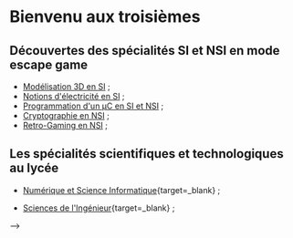 # Bienvenu aux troisièmes

## Découvertes des spécialités SI et NSI en mode escape game

- [Modélisation 3D en SI](./robot_3D) ;
- [Notions d'électricité en SI]() ;
- [Programmation d'un µC en SI et NSI](./BBC_microbit) ;
- [Cryptographie en NSI](./cryptographie) ;
- [Retro-Gaming en NSI]() ;


## Les spécialités scientifiques et technologiques au lycée

- [Numérique et Science Informatique](http://si.lycee.ecmorlaix.fr/nsi/){target=_blank} ;

- [Sciences de l'Ingénieur](http://si.lycee.ecmorlaix.fr/){target=_blank} ;
<!-- 
## Exemple d'activité de programmation d'un BBC micro:bit :

### Mise en situation
![bbc-microbit gif](./images/bbc-microbit.gif){ .center}

BBC micro:bit est un mini-ordinateur programmable de poche (une carte à [microcontrôleur](https://fr.wikipedia.org/wiki/Microcontr%C3%B4leur)) conçu pour développer votre créativité avec la technologie.

??? info "Kesako ? ..."
    ![bbc-microbit-revue](./images/bbc-microbit-revue.png){ align=left width=70% }
    
    Ce petit appareil intègre beaucoup de fonctionnalités : il a 25 LED rouges qui peuvent afficher des messages, et deux boutons programmables pouvant être utilisés pour contrôler des jeux, ou, par exemple, faire une pause et sauter des chansons sur une liste de lecture ;

    Le BBC micro:bit peut détecter le mouvement, la température, la  luminosité, et vous dire dans quelle direction vous vous dirigez ;
    
    Il peut aussi utiliser une connexion Bluetooth à faible énergie pour interagir avec d'autres appareils et Internet.

    ![bbc-breadbit](./images/bbc-breadbit.png){ align=right width=70%}
    
    <br>
    Ce petit ordinateur possède la dernière technologie qui équipe les appareils modernes : téléphones mobiles, réfrigérateurs, montres intelligentes, alarmes antivol, robots, etc...

    Ainsi, il s'apparente à ce que l'on nomme l'Internet des objets : Internet of Things, abrégé IoT.

    Grâce à la connexion à l'IoT, nous pouvons interagir avec un large éventail de capteurs à travers le monde entier en temps réel et nous pouvons maintenant prendre des décisions intelligentes en utilisant nos appareils.

    <br>
    
    Un micro:bit est à la fois autonome et extensible. En plus d'utiliser ses LED intégrées, boutons et capteurs, nous pouvons élargir sa gamme de fonctions en l'insérant dans un connecteur comme ci-contre.

    Donc finalement, micro:bit est tout ce que vous pouvez imaginer. Vous pouvez le transformer en votre dispositif de messagerie, console de jeu, vêtement intelligent, alarme antivol, contrôleur de maison intelligente...  
    A peu près tout ce que votre imagination peut créer en utilisant des capteurs supplémentaires, en réalisant un boitier ou un support pour la carte, et en programmant son microcontroleur.


??? info "Historique ..."

    La BBC a initié en 2015 le projet Micro:bit, qui se veut être un nano-ordinateur à carte unique à processeur ARM destiné à l’éducation.  
    L’objectif de cette dernière : fournir à chaque écolier de 12 ans (« year 7 ») un support amusant et facile à utiliser.

    !!! cite ""
        Au début des années 80, le groupe de chaînes publiques au Royaume-Uni, la « British Broadcasting Corporation », dite BBC, lança un appel à projet pour créer un ordinateur éducatif à destination des écoliers et des écoles. Une jeune entreprise de Cambridge « Acorn » (« gland » en anglais) fut retenue pour créer cette plateforme. Le « BBC Micro » était né.

        <figure markdown>
          ![BBC_Micro](https://upload.wikimedia.org/wikipedia/commons/3/32/BBC_Micro_Front_Restored.jpg){ width="50%" .center }
          <figcaption markdown>
          [BBC Micro Model A/B (standard configuration)](https://en.wikipedia.org/wiki/BBC_Micro){target="_blank"}
          </figcaption>
        </figure>
              
        Dans la même période, ici en France, nous avons connu une initiative comparable avec le Plan Informatique pour Tous basé sur des micro-ordinateurs Thomson MO5 et TO7.
        
    !!! cite ""
        Plus récemment, quand les membres fondateurs du Raspberry Pi commencèrent à concrétiser leurs rêves d’un nano-ordinateur éducatif, ils voulurent y inscrire en guise de clin d’œil le label « BBC ». Ce droit ne leur fut pas octroyé ; néanmoins un journaliste high-tech de la célèbre « Corporation » sur son blog et sur la chaîne YouTube leur donna un coup de projecteur qui lancera le mouvement autour du Raspberry Pi.

        <figure markdown>
          ![Raspberry PI 400](https://images.prismic.io/rpf-products/877421eb-1c8f-4698-853e-9bf664e9b061_400%20Desktop%20KIt%20Main.jpg){ width="60%" .center }
          <figcaption markdown>
          [Le Nouveau Raspberry Pi 400 : un mini-ordinateur dans un clavier !](https://www.01net.com/actualites/raspberry-pi-400-le-mini-ordinateur-se-glisse-enfin-dans-un-clavier-2000549.html){target="_blank"}
          </figcaption>
        </figure>
        
        L'idée du Raspberry Pi 400 d'inclure un ordinateur complet dans un clavier s'inspire donc des  machines des années 80 telles que ce [BBC micro](https://fr.wikipedia.org/wiki/BBC_Micro) :

    
    
    L’histoire se répète donc trente ans plus tard, la BBC s’est « remis dans le bain » en lançant un objectif très ambitieux : envisager un « ordinateur de poche programmable permettant aux enfants d’explorer la créativité technologique ».

    ![Enfants et BBC micro:bit](https://cdn.sanity.io/images/ajwvhvgo/production/ff4586ca3cb7ca3296be2065879d6badc0a826a5-2248x1388.png?h=703&q=80&auto=format){ width="60%" .center }

    Elle voulait formuler une réponse à la fracture numérique et aux lacunes perçues des compétences informatiques des citoyens. Dans l’environnement fertile des startups technologiques du Royaume Uni et inspiré par l’énergie des « makers » et « programmeurs » autour des cartes « hackables » comme l’Arduino, le Raspberry Pi, Beaglebone et bien d’autres, la BBC a de nouveau monté une initiative d’éducation numérique dans la continuité du projet « Make It Digital » (créer le numérique). Ils ont su rapidement rassembler une trentaine de partenaires et des industriels.
    
    Aujourd’hui, ces partenaires sont réunis dans la [Fondation Micro:bit](https://microbit.org/about/){target=_blank} et présente [la version 2](https://microbit.org/new-microbit/){target=_blank}...


### Programmation

Il existe différentes façon de programmer la carte BBC micro:bit, ici, nous allons utiliser celles basées sur MicroPython une version allégée de Python créée par Damien George pour la programmation de certains microcontôleurs dont celui du BBC micro:bit.

- On peut débuter avec l'éditeur en ligne [https://app.edublocks.org/](https://app.edublocks.org/){target=_blank} pour générer un script en python à partir des blocs d'instructions. Le principe consiste à glisser/déposer des blocs d'instructions du menu de gauche dans la zone graphique pour obtenir le code Python correspondant.

<figure>
<iframe width='1080' height='720' allowfullscreen frameborder='0' style='border:1px #d6d6d6 solid;' src="https://app.edublocks.org/"></iframe>
</figure>

- Ensuite, pour tester un programme par simulation, on peut copier/coller le code en Python dans le simulateur de [https://create.withcode.uk/](https://create.withcode.uk/){target=_blank} et puis on clique sur le bouton `Run` ou la combinaison de touches `Ctrl+Entrée` pour l'exécuter...

- Enfin, pour valider un programme sur le matériel réel :
    - on raccorde une carte BBC micro:bit avec un cable sur un port USB de l'ordinateur. Le PC doit reconnaitre la carte comme un nouveau lecteur nommé : `MICROBIT (E:)` ;
    - on ouvre l'éditeur micropython officiel [https://python.microbit.org/](https://python.microbit.org/){target=_blank} ;
    - on cliquer sur le bouton `Connect`, et on sélectionne la carte `"BBC micro:bit CMSIS-DAP"` à associer, puis on clique sur le bouton `Connexion` pour établir la communication ;
    - Une fois connecté, on clique sur le bouton `Flash` pour charger le programme qui s'exécutera dès que la LED jaune située à l'arrière de la carte aura fini de clignoter ;
    - Pour revoir le résultat du programme une nouvelle fois, il faut redémarrer le BBC micro:bit en appuyant sur le bouton `RESET` situé à l'arrière de la carte...



> **Autres solutions :**
>
> - [microsoft makecode](https://makecode.microbit.org/){target=_blank}
> - [vittascience](https://fr.vittascience.com/microbit/?mode=mixed&console=bottom&toolbox=vittascience&simu=1){target=_blank}
> - [editeur python microbit](https://python.microbit.org/v/2){target=_blank}


### Défis à relever


#### Smiley

S'inscrire sur [edublocks](https://app.edublocks.org/){target=_blank} et faire afficher un Smiley sur la matrice des 25 Leds...

![](./images/bbc-Smiley.gif){ .center}

#### Coeur clignotant

Modifier le programme pour qu'après la phase de démarrage du BBC micro:bit la matrice de 25 LEDs affiche alternativement les 2 images de coeur suivantes :

![](./images/bbc-coeur.png){ .center}

> La fonction `sleep(t)` met en pause l’exécution pendant `t` millisecondes.  
> Exemple : `sleep(1000)` suspend l’exécution pendant 1 seconde.

#### Badge interactif

Créer un badge interactif qui affiche un visage heureux si on appuie sur le bouton A, et un visage triste si on appuie sur le bouton B, ou un visage neutre sinon.

![](https://projects-static.raspberrypi.org/projects/interactive-badge/7275aa373000409b1baa6785c4123657a505fa35/fr-FR/images/badge-final.gif){ .center}


#### Feux d'artifice

Créer une autre séquence animée simulant un feux d'artifice comme par exemple :

<figure>
<iframe width="560" height="315" src="https://www.youtube-nocookie.com/embed/uueiyRfRk7k" title="YouTube video player" frameborder="0" allow="accelerometer; autoplay; clipboard-write; encrypted-media; gyroscope; picture-in-picture" allowfullscreen></iframe>
</figure>

#### Pluie

- Représenter une goutte d’eau qui tombe dans la 1ère colonne.

![](./images/bbc-D2-A1_pluieLong.gif){ .center}

> La fonction `display.set_pixel(x,y,i)` permet d’allumer la LED de la colonne `x` (nombre entre 0 et 4) et de la ligne `y` (nombre entre 0 et 4) avec une intensité `i` (nombre entre 0 et 9).  
> Exemple : `display.set_pixel(1,2,9)` allume la LED située à la colonne 1 de la ligne 2 avec l’intensité 9.

- Faire tomber dix gouttes de suite dans la 1ère colonne.

- Faire tomber une goutte une fois dans chaque colonne.

![](./images/bbc-D2-A3_pluieLong.gif){ .center}

- Faire tomber dix fois une goutte de pluie dans des colonnes choisies aléatoirement.

> La fonction `randint(x,y)` retourne un nombre entier aléatoire compris entre les nombres entiers x et y inclus. Pour pourvoir utiliser cette fonction, il faut ajouter from random import * au début du programme.  
> Exemple: `randint(0,10)` retourne un nombre aléatoire compris entre 0 et 10.


#### Pierre, feuille, ciseau

Développer un programme pour qu'après avoir été secoué la carte BBC micro:bit affiche de façon aléatoire l'un des trois symboles suivants correspondant respectivement à une feuille, une pierre, ou des ciseaux.

![](./images/bbc-feuille.png){ .center}
![](./images/bbc-pierre.png){ .center}
![](./images/bbc-ciseaux.png){ .center}


#### Autres défis

Essayer d'autres choses en vous inspirant par exemple de :

<ul>
    <li>
      <a href="https://projects.raspberrypi.org/fr-FR/projects/frustration">Frustration</a>
    </li>
    <li>
      <a href="https://projects.raspberrypi.org/fr-FR/projects/fortune-teller">Diseuse de bonne aventure</a>
    </li>
    <li>
      <a href="https://projects.raspberrypi.org/fr-FR/projects/against-the-clock">Contre la montre</a>
    </li>
    <li>
      <a href="https://projects.raspberrypi.org/fr-FR/projects/rate-your-mates">Note tes potes</a>
    </li>
    <li>
      <a href="https://projects.raspberrypi.org/fr-FR/projects/reaction">Réflexes</a>
    </li>
  </ul>  

#### Hacker un haut-parleur

  Développer un programme pour qu'après un appui sur le bouton A de la face avant, le BBC micro:bit joue une de ses mélodies préprogrammées, tandis qu'après un appui sur le bouton B ce soit votre propre musique qui résonne.
  
  Pour que la carte produise du son une fois programmée, il faut la connecter avec des fils à pinces crocodiles à une prise jack d'un casque ou d'un haut parleur comme suggéré par le schéma :
  
  ![](./images/jack.png){ .center width="40%"}
     
  > Pensez à utiliser des boucles et à définir des fonctions.
  
  En manque d'inspiration ? Voici un exemple de partition à coder :
  
  ![](./images/StarWars.jpg){ .center width="80%"}
  

### Prolongements

Pour aller plus loins en programmation Python avec la carte BBC micro:bit :

- <https://matthieu-branthome.github.io/activite/#d%C3%A9fi-1-le-smiley>


<!-- 
http://2si.si.lycee.ecmorlaix.fr/Robotique/BBCmicrobit.html
 --> 
 
-->
